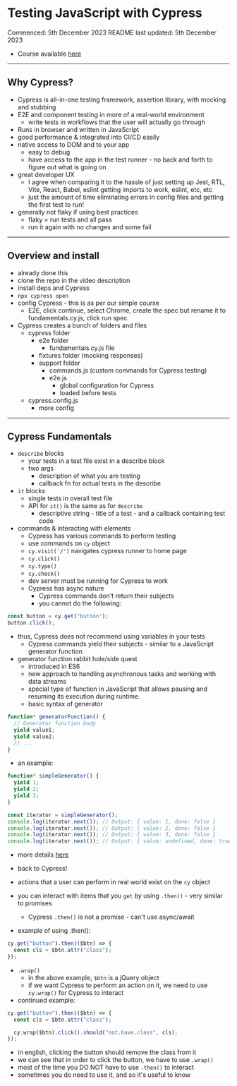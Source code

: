 # Testing JavaScript with Cypress

Commenced: 5th December 2023
README last updated: 5th December 2023

- Course available [here](https://www.youtube.com/watch?v=u8vMu7viCm8 "Click to view a course on testing javascript with cypress tutorial on YouTube")

---

## Why Cypress?

- Cypress is all-in-one testing framework, assertion library, with mocking and stubbing
- E2E and component testing in more of a real-world environment
  - write tests in workflows that the user will actually go through
- Runs in browser and written in JavaScript
- good performance & integrated into CI/CD easily
- native access to DOM and to your app
  - easy to debug
  - have access to the app in the test runner - no back and forth to figure out what is going on
- great developer UX
  - I agree when comparing it to the hassle of just setting up Jest, RTL, Vite, React, Babel, eslint getting imports to work, eslint, etc, etc
  - just the amount of time eliminating errors in config files and getting the first test to run!
- generally not flaky if using best practices
  - flaky = run tests and all pass
  - run it again with no changes and some fail

---

## Overview and install

- already done this
- clone the repo in the video description
- install deps and Cypress
- `npx cypress open`
- config Cypress - this is as per our simple course
  - E2E, click continue, select Chrome, create the spec but rename it to fundamentals.cy.js, click run spec
- Cypress creates a bunch of folders and files
  - cypress folder
    - e2e folder
      - fundamentals.cy.js file
    - fixtures folder (mocking responses)
    - support folder
      - commands.js (custom commands for Cypress testing)
      - e2e.js
        - global configuration for Cypress
        - loaded before tests
  - cypress.config.js
    - more config

---

## Cypress Fundamentals

- `describe` blocks
  - your tests in a test file exist in a describe block
  - two args
    - description of what you are testing
    - callback fn for actual tests in the describe
- `it` blocks
  - single tests in overall test file
  - API for `it()` is the same as for `describe`
    - descriptive string - title of a test - and a callback containing test code
- commands & interacting with elements
  - Cypress has various commands to perform testing
  - use commands on `cy` object
  - `cy.visit('/')` navigates cypress runner to home page
  - `cy.click()`
  - `cy.type()`
  - `cy.check()`
  - dev server must be running for Cypress to work
  - Cypress has async nature
    - Cypress commands don't return their subjects
    - you cannot do the following:

```js
const button = cy.get("button");
button.click();
```

- thus, Cypress does not recommend using variables in your tests
  - Cypress commands yield their subjects - similar to a JavaScript generator function
- generator function rabbit hole/side quest
  - introduced in ES6
  - new approach to handling asynchronous tasks and working with data streams
  - special type of function in JavaScript that allows pausing and resuming its execution during runtime.
  - basic syntax of generator

```js
function* generatorFunction() {
  // Generator function body
  yield value1;
  yield value2;
  // ...
}
```

- an example:

```js
function* simpleGenerator() {
  yield 1;
  yield 2;
  yield 3;
}

const iterator = simpleGenerator();
console.log(iterator.next()); // Output: { value: 1, done: false }
console.log(iterator.next()); // Output: { value: 2, done: false }
console.log(iterator.next()); // Output: { value: 3, done: false }
console.log(iterator.next()); // Output: { value: undefined, done: true }
```

- more details [here](<https://designtechworld.medium.com/understanding-javascript-generator-functions-ab63c43adf35#:~:text=Using%20Generator%20Functions&text=It%20returns%20an%20object%20with,is%20still%20running%20(%20false%20).> "click to be taken to a Medium article that outlines JavaScript generators and iterators")

- back to Cypress!
- actions that a user can perform in real world exist on the `cy` object
- you can interact with items that you `get` by using `.then()` - very similar to promises
  - Cypress `.then()` is not a promise - can't use async/await
- example of using .then():

```js
cy.get("button").then(($btn) => {
  const cls = $btn.attr("class");
});
```

- `.wrap()`
  - in the above example, `$btn` is a jQuery object
  - if we want Cypress to perform an action on it, we need to use `cy.wrap()` for Cypress to interact
- continued example:

```js
cy.get("button").then(($btn) => {
  const cls = $btn.attr("class");

  cy.wrap($btn).click().should("not.have.class", cls);
});
```

- in english, clicking the button should remove the class from it
- we can see that in order to click the button, we have to use `.wrap()`
- most of the time you DO NOT have to use `.then()` to interact
- sometimes you do need to use it, and so it's useful to know
